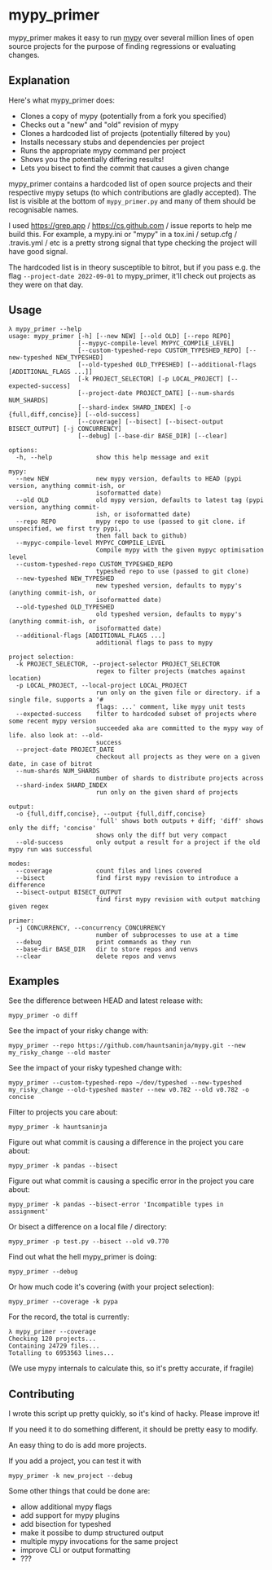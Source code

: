 # mypy_primer

mypy_primer makes it easy to run [mypy](https://github.com/python/mypy/) over several million lines
of open source projects for the purpose of finding regressions or evaluating changes.

## Explanation

Here's what mypy_primer does:
- Clones a copy of mypy (potentially from a fork you specified)
- Checks out a "new" and "old" revision of mypy
- Clones a hardcoded list of projects (potentially filtered by you)
- Installs necessary stubs and dependencies per project
- Runs the appropriate mypy command per project
- Shows you the potentially differing results!
- Lets you bisect to find the commit that causes a given change

mypy_primer contains a hardcoded list of open source projects and their respective mypy setups (to
which contributions are gladly accepted). The list is visible at the bottom of `mypy_primer.py` and
many of them should be recognisable names.

I used https://grep.app / https://cs.github.com / issue reports to help me build this. For example,
a mypy.ini or "mypy" in a tox.ini / setup.cfg / .travis.yml / etc is a pretty strong signal that
type checking the project will have good signal.

The hardcoded list is in theory susceptible to bitrot, but if you pass e.g. the flag
`--project-date 2022-09-01` to mypy_primer, it'll check out projects as they were on that day.

## Usage

```
λ mypy_primer --help
usage: mypy_primer [-h] [--new NEW] [--old OLD] [--repo REPO]
                   [--mypyc-compile-level MYPYC_COMPILE_LEVEL]
                   [--custom-typeshed-repo CUSTOM_TYPESHED_REPO] [--new-typeshed NEW_TYPESHED]
                   [--old-typeshed OLD_TYPESHED] [--additional-flags [ADDITIONAL_FLAGS ...]]
                   [-k PROJECT_SELECTOR] [-p LOCAL_PROJECT] [--expected-success]
                   [--project-date PROJECT_DATE] [--num-shards NUM_SHARDS]
                   [--shard-index SHARD_INDEX] [-o {full,diff,concise}] [--old-success]
                   [--coverage] [--bisect] [--bisect-output BISECT_OUTPUT] [-j CONCURRENCY]
                   [--debug] [--base-dir BASE_DIR] [--clear]

options:
  -h, --help            show this help message and exit

mypy:
  --new NEW             new mypy version, defaults to HEAD (pypi version, anything commit-ish, or
                        isoformatted date)
  --old OLD             old mypy version, defaults to latest tag (pypi version, anything commit-
                        ish, or isoformatted date)
  --repo REPO           mypy repo to use (passed to git clone. if unspecified, we first try pypi,
                        then fall back to github)
  --mypyc-compile-level MYPYC_COMPILE_LEVEL
                        Compile mypy with the given mypyc optimisation level
  --custom-typeshed-repo CUSTOM_TYPESHED_REPO
                        typeshed repo to use (passed to git clone)
  --new-typeshed NEW_TYPESHED
                        new typeshed version, defaults to mypy's (anything commit-ish, or
                        isoformatted date)
  --old-typeshed OLD_TYPESHED
                        old typeshed version, defaults to mypy's (anything commit-ish, or
                        isoformatted date)
  --additional-flags [ADDITIONAL_FLAGS ...]
                        additional flags to pass to mypy

project selection:
  -k PROJECT_SELECTOR, --project-selector PROJECT_SELECTOR
                        regex to filter projects (matches against location)
  -p LOCAL_PROJECT, --local-project LOCAL_PROJECT
                        run only on the given file or directory. if a single file, supports a '#
                        flags: ...' comment, like mypy unit tests
  --expected-success    filter to hardcoded subset of projects where some recent mypy version
                        succeeded aka are committed to the mypy way of life. also look at: --old-
                        success
  --project-date PROJECT_DATE
                        checkout all projects as they were on a given date, in case of bitrot
  --num-shards NUM_SHARDS
                        number of shards to distribute projects across
  --shard-index SHARD_INDEX
                        run only on the given shard of projects

output:
  -o {full,diff,concise}, --output {full,diff,concise}
                        'full' shows both outputs + diff; 'diff' shows only the diff; 'concise'
                        shows only the diff but very compact
  --old-success         only output a result for a project if the old mypy run was successful

modes:
  --coverage            count files and lines covered
  --bisect              find first mypy revision to introduce a difference
  --bisect-output BISECT_OUTPUT
                        find first mypy revision with output matching given regex

primer:
  -j CONCURRENCY, --concurrency CONCURRENCY
                        number of subprocesses to use at a time
  --debug               print commands as they run
  --base-dir BASE_DIR   dir to store repos and venvs
  --clear               delete repos and venvs
```

## Examples

See the difference between HEAD and latest release with:
```
mypy_primer -o diff
```

See the impact of your risky change with:
```
mypy_primer --repo https://github.com/hauntsaninja/mypy.git --new my_risky_change --old master
```

See the impact of your risky typeshed change with:
```
mypy_primer --custom-typeshed-repo ~/dev/typeshed --new-typeshed my_risky_change --old-typeshed master --new v0.782 --old v0.782 -o concise
```

Filter to projects you care about:
```
mypy_primer -k hauntsaninja
```

Figure out what commit is causing a difference in the project you care about:
```
mypy_primer -k pandas --bisect
```

Figure out what commit is causing a specific error in the project you care about:
```
mypy_primer -k pandas --bisect-error 'Incompatible types in assignment'
```

Or bisect a difference on a local file / directory:
```
mypy_primer -p test.py --bisect --old v0.770
```

Find out what the hell mypy_primer is doing:
```
mypy_primer --debug
```

Or how much code it's covering (with your project selection):
```
mypy_primer --coverage -k pypa
```

For the record, the total is currently:
```
λ mypy_primer --coverage
Checking 120 projects...
Containing 24729 files...
Totalling to 6953563 lines...
```
(We use mypy internals to calculate this, so it's pretty accurate, if fragile)

## Contributing

I wrote this script up pretty quickly, so it's kind of hacky. Please improve it!

If you need it to do something different, it should be pretty easy to modify.

An easy thing to do is add more projects.

If you add a project, you can test it with
```
mypy_primer -k new_project --debug
```

Some other things that could be done are:
- allow additional mypy flags
- add support for mypy plugins
- add bisection for typeshed
- make it possibe to dump structured output
- multiple mypy invocations for the same project
- improve CLI or output formatting
- ???
